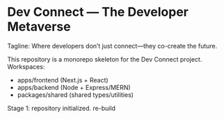# Dev Connect — The Developer Metaverse

Tagline: Where developers don’t just connect—they co-create the future.

This repository is a monorepo skeleton for the Dev Connect project.
Workspaces:
- apps/frontend   (Next.js + React)
- apps/backend    (Node + Express/MERN)
- packages/shared (shared types/utilities)

Stage 1: repository initialized.
re-build

